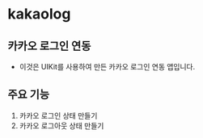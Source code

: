 # kakaolog

## 카카오 로그인 연동

- 이것은 UIKit를 사용하여 만든 카카오 로그인 연동 앱입니다.

## 주요 기능
1. 카카오 로그인 상태 만들기
2. 카카오 로그아웃 상태 만들기
